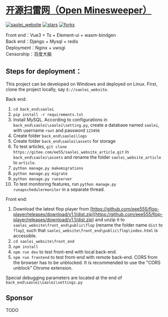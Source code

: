 # <a href="https://github.com/eee555/saolei_website" >开源扫雷网（Open Minesweeper）</a>


[![saolei_website](https://img.shields.io/badge/saolei_website-v1.7-brightgreen.svg)](https://github.com/eee555/Solvable-Minesweeper)
[![stars](https://img.shields.io/github/stars/eee555/saolei_website)](https://github.com/eee555/saolei_website/stargazers)
[![forks](https://img.shields.io/github/forks/eee555/saolei_website)](https://github.com/eee555/saolei_website/forks)


Front end：Vue3 + Ts + Element-ui + wasm-bindgen  
Back end：Django + Mysql + redis  
Deployment：Nginx + uwsgi  
Censorship：百度大脑  


## Steps for deployment：

This project can be developed on Windows and deployed on Linux. First, clone the project locally, say `E://saolei_website`.

Back end:
1. `cd back_end\saolei`
1. `pip install -r requirements.txt`
1. Install MySQL. According to configurations in `back_end\saolei\saolei\setting.py`, create a database named `saolei`, with username `root` and password `123456`
1. Create folder `back_end\saolei\logs`
1. Create folder `back_end\saolei\assets` for storage
1. To test articles, `git clone https://gitee.com/ee55/saolei_website_article.git` in `back_end\saolei\assets` and rename the folder `saolei_website_article` to `article`.
1. `python manage.py makemigrations`
1. `python manage.py migrate`
1. `python manage.py runserver`
1. To test monitoring features, run `python manage.py runapschedulermonitor` in a separate thread.

Front end:
1. Download the latest flop player from [https://github.com/eee555/flop-player/releases/download/v1.1/dist.zip](https://github.com/eee555/flop-player/releases/download/v1.1/dist.zip) and unzip it to `saolei_website\front_end\public\flop` (rename the folder name `dist` to `flop`), such that `saolei_website\front_end\public\flop\index.html` is accessible.
1. `cd saolei_website\front_end`
1. `npm install`
1. `npm run dev` to test front-end with local back-end.
2. `npm run frontend` to test front-end with remote back-end. CORS from the browser has to be unblocked. It is recommended to use the "CORS unblock" Chrome extension.

Special debugging parameters are located at the end of `back_end\saolei\saolei\settings.py`

## Sponsor
TODO
